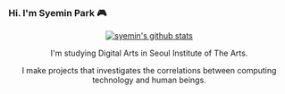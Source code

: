 ### Hi. I'm Syemin Park  🎮

<div align="center">
  
 
[![syemin's github stats](https://github-readme-stats.vercel.app/api?username=syeminpark&show_icons=true&theme=calm)](https://github.com/syeminpark/github-readme-stats)

I'm studying Digital Arts in Seoul Institute of The Arts. 

I make projects that investigates the correlations between computing technology and human beings. 



